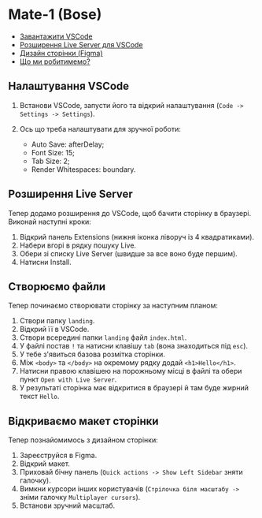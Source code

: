 # Mate-1 (Bose)

- [Завантажити VSCode](https://code.visualstudio.com/download)
- [Розширення Live Server для VSCode](https://marketplace.visualstudio.com/items?itemName=ritwickdey.LiveServer)
- [Дизайн сторінки (Figma)](https://www.figma.com/file/wAWa3TPZEo8W6Rg5jZ6pL3/BOSE-Landing)
- [Що ми робитимемо?](https://delightful-sorbet-63dbd9.netlify.app/)

## Налаштування VSCode

1. Встанови VSCode, запусти його та відкрий налаштування (`Code -> Settings -> Settings`).

2. Ось що треба налаштувати для зручної роботи:
   - Auto Save: afterDelay;
   - Font Size: 15;
   - Tab Size: 2;
   - Render Whitespaces: boundary.

## Розширення Live Server

Тепер додамо розширення до VSCode, щоб бачити сторінку в браузері. Виконай наступні кроки:

1. Відкрий панель Extensions (нижня іконка ліворуч із 4 квадратиками).
2. Набери вгорі в рядку пошуку Live.
3. Обери зі списку Live Server (швидше за все воно буде першим).
4. Натисни Install.

## Створюємо файли

Тепер починаємо створювати сторінку за наступним планом:

1. Створи папку `landing`.
2. Відкрий її в VSCode.
3. Створи всередині папки `landing` файл `index.html`.
4. У файлі постав `!` та натисни клавішу `tab` (вона знаходиться під `esc`).
5. У тебе з'явиться базова розмітка сторінки.
6. Між `<body>` та `</body>` на окремому рядку додай `<h1>Hello</h1>`.
7. Натисни правою клавішею на порожньому місці в файлі та обери пункт `Open with Live Server`.
8. У результаті сторінка має відкритися в браузері й там буде жирний текст `Hello`.

## Відкриваємо макет сторінки

Тепер познайомимось з дизайном сторінки:

1. Зареєструйся в Figma.
2. Відкрий макет.
3. Приховай бічну панель (`Quick actions -> Show Left Sidebar` зняти галочку).
4. Вимкни курсори інших користувачів (`Стрілочка біля масштабу ->` зніми галочку `Multiplayer cursors`).
5. Встанови зручний масштаб.
